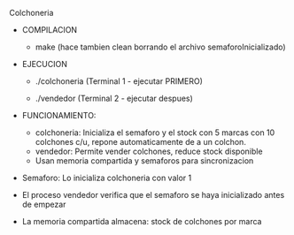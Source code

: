 Colchoneria

- COMPILACION
    - make (hace tambien clean borrando el archivo semaforoInicializado)
- EJECUCION
    - ./colchoneria (Terminal 1 - ejecutar PRIMERO)

    - ./vendedor (Terminal 2 - ejecutar despues)

- FUNCIONAMIENTO:
    - colchoneria: Inicializa el semaforo y el stock con 
5 marcas con 10 colchones c/u, repone automaticamente de a un colchon.
    - vendedor: Permite vender colchones, reduce stock disponible
    - Usan memoria compartida y semaforos para sincronizacion

- Semaforo: Lo inicializa colchoneria con valor 1
- El proceso vendedor verifica que el semaforo se haya inicializado antes de empezar
- La memoria compartida almacena: stock de colchones por marca

